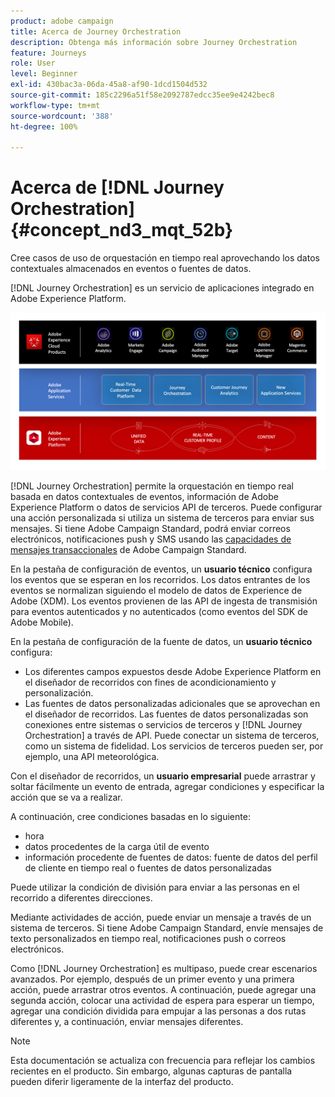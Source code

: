 ```yaml
---
product: adobe campaign
title: Acerca de Journey Orchestration
description: Obtenga más información sobre Journey Orchestration
feature: Journeys
role: User
level: Beginner
exl-id: 430bac3a-06da-45a8-af90-1dcd1504d532
source-git-commit: 185c2296a51f58e2092787edcc35ee9e4242bec8
workflow-type: tm+mt
source-wordcount: '388'
ht-degree: 100%

---
```


# Acerca de [!DNL Journey Orchestration]{#concept_nd3_mqt_52b}

Cree casos de uso de orquestación en tiempo real aprovechando los datos contextuales almacenados en eventos o fuentes de datos.

[!DNL Journey Orchestration] es un servicio de aplicaciones integrado en Adobe Experience Platform.

![](../assets/journeydiagram.png)

[!DNL Journey Orchestration] permite la orquestación en tiempo real basada en datos contextuales de eventos, información de Adobe Experience Platform o datos de servicios API de terceros. Puede configurar una acción personalizada si utiliza un sistema de terceros para enviar sus mensajes. Si tiene Adobe Campaign Standard, podrá enviar correos electrónicos, notificaciones push y SMS usando las [capacidades de mensajes transaccionales](https://experienceleague.adobe.com/docs/campaign-standard/using/communication-channels/transactional-messaging/getting-started-with-transactional-msg.html?lang=es) de Adobe Campaign Standard.

En la pestaña de configuración de eventos, un **usuario técnico** configura los eventos que se esperan en los recorridos. Los datos entrantes de los eventos se normalizan siguiendo el modelo de datos de Experience de Adobe (XDM). Los eventos provienen de las API de ingesta de transmisión para eventos autenticados y no autenticados (como eventos del SDK de Adobe Mobile).

En la pestaña de configuración de la fuente de datos, un **usuario técnico** configura:

* Los diferentes campos expuestos desde Adobe Experience Platform en el diseñador de recorridos con fines de acondicionamiento y personalización.
* Las fuentes de datos personalizadas adicionales que se aprovechan en el diseñador de recorridos. Las fuentes de datos personalizadas son conexiones entre sistemas o servicios de terceros y [!DNL Journey Orchestration] a través de API. Puede conectar un sistema de terceros, como un sistema de fidelidad. Los servicios de terceros pueden ser, por ejemplo, una API meteorológica.

Con el diseñador de recorridos, un **usuario empresarial** puede arrastrar y soltar fácilmente un evento de entrada, agregar condiciones y especificar la acción que se va a realizar.

A continuación, cree condiciones basadas en lo siguiente:

* hora
* datos procedentes de la carga útil de evento
* información procedente de fuentes de datos: fuente de datos del perfil de cliente en tiempo real o fuentes de datos personalizadas

Puede utilizar la condición de división para enviar a las personas en el recorrido a diferentes direcciones.

Mediante actividades de acción, puede enviar un mensaje a través de un sistema de terceros. Si tiene Adobe Campaign Standard, envíe mensajes de texto personalizados en tiempo real, notificaciones push o correos electrónicos.

Como [!DNL Journey Orchestration] es multipaso, puede crear escenarios avanzados. Por ejemplo, después de un primer evento y una primera acción, puede arrastrar otros eventos. A continuación, puede agregar una segunda acción, colocar una actividad de espera para esperar un tiempo, agregar una condición dividida para empujar a las personas a dos rutas diferentes y, a continuación, enviar mensajes diferentes.

>[!NOTE]
>
>Esta documentación se actualiza con frecuencia para reflejar los cambios recientes en el producto. Sin embargo, algunas capturas de pantalla pueden diferir ligeramente de la interfaz del producto.
